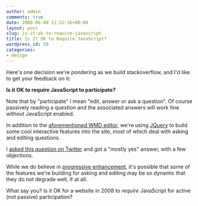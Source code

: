 ```yaml
---
author: admin
comments: true
date: 2008-06-09 11:52:16+00:00
layout: post
slug: is-it-ok-to-require-javascript
title: Is It OK to Require JavaScript?
wordpress_id: 50
categories:
- design
---
```



Here's one decision we're pondering as we build stackoverflow, and I'd like to get your feedback on it:



**Is it OK to require JavaScript to participate?**



Note that by "participate" I mean "edit, answer or ask a question". Of course passively reading a question and the associated answers will work fine without JavaScript enabled.



In addition to the [aforementioned WMD editor](http://blog.stackoverflow.com/index.php/2008/05/potential-markup-and-editing-choices/), we're using [JQuery](http://jquery.com/) to build some cool interactive features into the site, most of which deal with asking and editing questions.



I [asked this question on Twitter](http://quotably.com/codinghorror/statuses/830271411) and got a "mostly yes" answer, with a few objections.



While we do believe in [progressive enhancement](http://en.wikipedia.org/wiki/Progressive_Enhancement), it's possible that some of the features we're building for asking and editing may be so dynamic that they do not degrade well, if at all.



What say you? Is it OK for a website in 2008 to _require_ JavaScript for active (not passive) participation?

